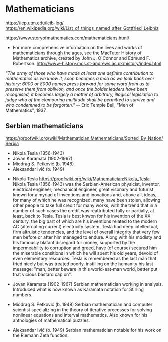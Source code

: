 # Mathematicians


https://iep.utm.edu/leib-log/
https://en.wikipedia.org/wiki/List_of_things_named_after_Gottfried_Leibniz

https://www.storyofmathematics.com/mathematicians.html/

* For more comprehensive information on the lives and works of mathematicians through the ages, see the MacTutor History of Mathematics archive, created by John J. O'Connor and Edmund F. Robertson.
http://www-history.mcs.st-andrews.ac.uk/history/index.html

*"The army of those who have made at least one definite contribution to mathematics as we know it, soon becomes a mob as we look back over history; 6000 or 8000 names press forward for some word from us to preserve them from oblivion, and once the bolder leaders have been recognised, it becomes largely a matter of arbitrary, illogical legislation to judge who of the clamouring multitude shall be permitted to survive and who condemned to be forgotten."*
-- Eric Temple Bell, "Men of Mathematics", 1937


## Serbian mathematicians

https://proofwiki.org/wiki/Mathematician:Mathematicians/Sorted_By_Nation/Serbia

- Nikola Tesla (1856-1943)
- Jovan Karamata (1902-1967)
- Miodrag S. Petković (b. 1948)
- Aleksandar Ivić (b. 1949)


* Nikola Tesla
https://proofwiki.org/wiki/Mathematician:Nikola_Tesla
Nikola Tesla (1856-1943) was the Serbian-American physicist, inventor, electrical engineer, mechanical engineer, great visonary and futurist known for a myriad of inventions and inovations and, above all, ideas, for many of which he was recognized, many have been stolen, allowing other people to take full credit for many works, with the trend that in a number of such cases the credit was reattributed fully or partially, at least, back to Tesla. Tesla is best knwon for his invention of the XX century, the big part of which are his inventions related to the modern AC (alternating current) electricity system. Tesla had deep intellectual, firm altruistic tendencies, and the level of overall integrity that very few men before or after him managed to endure. Along with his modisty and his famously blatant disregard for money, supported by the impermeability to corruption and greed, have (of course) secured him the miserable consitions in which he will spent his old years, devoid of even elementary resources. Tesla is remembered as the last man that tried nicely but was treated poorly, instilling on the humanity his last message: "man, better beware in this world-eat-man world, better put that vicious bastard cap on".

* Jovan Karamata (1902-1967)
Serbian mathematician working in analysis. Introduced what is now known as Karamata notation for Stirling numbers.

* Miodrag S. Petković (b. 1948)
Serbian mathematician and computer scientist specializing in the theory of iterative processes for solving nonlinear equations and interval mathematics. Also known for his anthologies of mathematical puzzles.

* Aleksandar Ivić (b. 1949)
Serbian mathematician notable for his work on the Riemann Zeta function.
